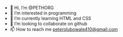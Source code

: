 - 👋 Hi, I’m @PETHORG
- 👀 I’m interested in programming
- 🌱 I’m currently learning HTML and CSS
- 💞️ I’m looking to collaborate on github
- 📫 How to reach me peterolubowale410@gmail.com

<!---
PETHORG/PETHORG is a ✨ special ✨ repository because its `README.md` (this file) appears on your GitHub profile.
You can click the Preview link to take a look at your changes.
--->
